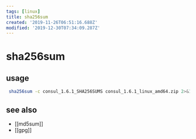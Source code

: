 ```yaml
---
tags: [linux]
title: sha256sum
created: '2019-11-26T06:51:16.688Z'
modified: '2019-12-30T07:34:09.287Z'
---
```


# sha256sum

## usage
```sh
 sha256sum -c consul_1.6.1_SHA256SUMS consul_1.6.1_linux_amd64.zip 2>&1 | grep OK
```

## see also
- [[md5sum]]
- [[gpg]]
